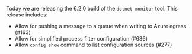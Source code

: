 Today we are releasing the 6.2.0 build of the `dotnet monitor` tool. This release includes:

- Allow for pushing a message to a queue when writing to Azure egress (#163)
- Allow for simplified process filter configuration (#636)
- Allow `config show` command to list configuration sources (#277)
